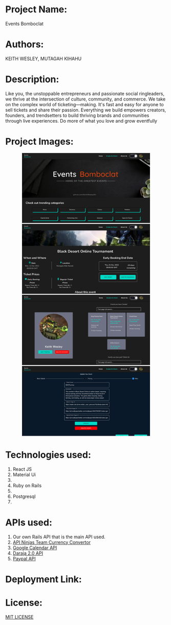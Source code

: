 # Project Name:
Events Bomboclat
# Authors:
KEITH WESLEY, MUTAGAH KIHAHU
# Description:
 Like you, the unstoppable entrepreneurs and passionate social ringleaders, we thrive at the intersection of culture, community, and commerce. We take on the complex world of ticketing—making. It's fast and easy for anyone to sell tickets and share their passion. Everything we build empowers creators, founders, and trendsetters to build thriving brands and communities through live experiences. Do more of what you love and grow eventfully

# Project Images:
<div align="center" flexWrap="wrap", display="inline-flex", flexDirection="row", gap=10>
    <img src="./src/assets/ReadMe/main-image.png" alt="main-image" width="400"/>
    <img src="./src/assets/ReadMe/second-image.png" alt="second-image" width="400"/>
    <img src="./src/assets/ReadMe/Profile-event.png" alt="profile-image" width="400"/>
    <img src="./src/assets/ReadMe/update-event.png" alt="update-event-image" width="400"/>
</div>

# Technologies used:

<ol>
    <li>React JS</li>
    <li>Material Ui<li>
    <li>Ruby on Rails<li>
    <li>Postgresql<li>
</ol>

# APIs used:

<ol>
    <li>Our own Rails API that is the main API used.</li>
    <li><a href="https://api-ninjas.com/api/convertcurrency" target="_blank" rel="noreferrer">API Ninjas Team Currency Convertor</a></li>
    <li><a href="https://developers.google.com/calendar/api" target="_blank" rel="noreferrer">Google Calendar API</a></li>
    <li><a href="https://developer.safaricom.co.ke/" target="_blank" rel="noreferrer">Daraja 2.0 API</a></li>
    <li><a href="https://developer.paypal.com/api/rest/" target="_blank" rel="noreferrer">Paypal API</a></li>
</ol>

# Deployment Link:


# License:

[MIT LICENSE](./README.md)